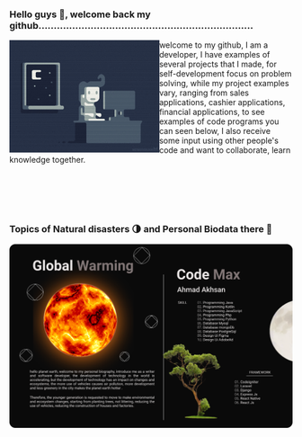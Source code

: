 ### Hello guys 👋, welcome back my github......................................................................
<img align="left" src="giphy.gif" height="200" >
<p>  welcome to my github, I am a developer, I have examples of several projects that I made, for self-development focus on problem solving, while my project examples vary, ranging from sales applications, cashier applications, financial applications, to see examples of code programs you can seen below, I also receive some input using other people's code and want to collaborate, learn knowledge together.  </p> 
</div>
<br><br><br><br>



### Topics of Natural disasters 🌗 and Personal Biodata there 📝


![screenshot](screen1.png)

  

<!--
**ahmadakhsan/ahmadakhsan** is a ✨ _special_ ✨ repository because its `README.md` (this file) appears on your GitHub profile.
<img src=”http://link-foto”>
width="200" style="max-width:100%;"
Here are some ideas to get you started:

- 🔭 I’m currently working on ...
- 🌱 I’m currently learning ...
- 👯 I’m looking to collaborate on ...
- 🤔 I’m looking for help with ...
- 💬 Ask me about ...
- 📫 How to reach
